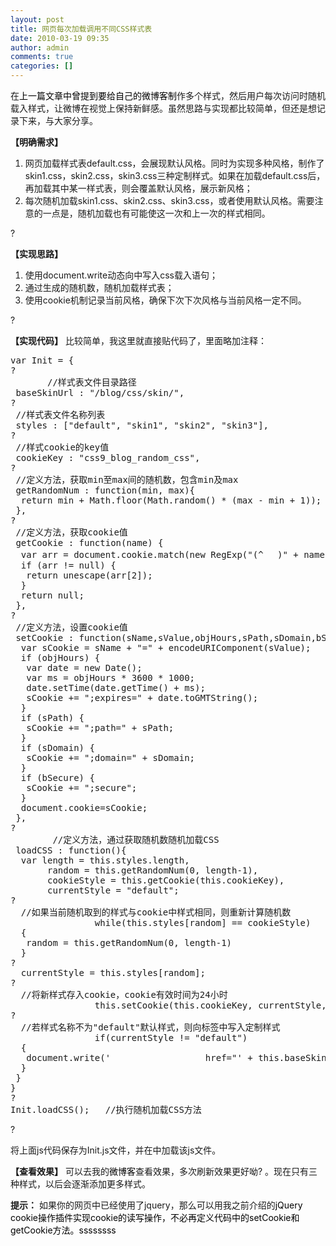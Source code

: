 ```yaml
---
layout: post
title: 网页每次加载调用不同CSS样式表 
date: 2010-03-19 09:35
author: admin
comments: true
categories: []
---
```

在<span style="color: #000000;">上一篇文章中曾提到要给自己的微博客制</span>作多个样式，然后用户每次访问时随机载入样式，让微博在视觉上保持新鲜感。虽然思路与实现都比较简单，但还是想记录下来，与大家分享。

<strong>【明确需求】</strong>
<ol>
	<li>网页加载样式表default.css，会展现默认风格。同时为实现多种风格，制作了skin1.css，skin2.css，skin3.css三种定制样式。如果在加载default.css后，再加载其中某一样式表，则会覆盖默认风格，展示新风格；</li>
	<li>每次随机加载skin1.css、skin2.css、skin3.css，或者使用默认风格。需要注意的一点是，随机加载也有可能使这一次和上一次的样式相同。</li>
</ol>
?

<strong>【实现思路】</strong>
<ol>
	<li>使用document.write动态向中写入css载入语句；</li>
	<li>通过生成的随机数，随机加载样式表；</li>
	<li>使用cookie机制记录当前风格，确保下次下次风格与当前风格一定不同。</li>
</ol>
?

<strong>【实现代码】</strong>
比较简单，我这里就直接贴代码了，里面略加注释：
<div>
<div>
<pre>var Init = {
?
       //样式表文件目录路径
 baseSkinUrl : "/blog/css/skin/",
?
 //样式表文件名称列表
 styles : ["default", "skin1", "skin2", "skin3"],
?
 //样式cookie的key值
 cookieKey : "css9_blog_random_css",
?
 //定义方法，获取min至max间的随机数，包含min及max
 getRandomNum : function(min, max){
  return min + Math.floor(Math.random() * (max - min + 1));  
 },
?
 //定义方法，获取cookie值
 getCookie : function(name) {
  var arr = document.cookie.match(new RegExp("(^　 )" + name + "=([^;]*)(;　$)"));
  if (arr != null) {
   return unescape(arr[2]);
  }
  return null;
 },
?
 //定义方法，设置cookie值
 setCookie : function(sName,sValue,objHours,sPath,sDomain,bSecure){
  var sCookie = sName + "=" + encodeURIComponent(sValue);
  if (objHours) {
   var date = new Date();
   var ms = objHours * 3600 * 1000;
   date.setTime(date.getTime() + ms);
   sCookie += ";expires=" + date.toGMTString();
  }
  if (sPath) {
   sCookie += ";path=" + sPath;
  }
  if (sDomain) {
   sCookie += ";domain=" + sDomain;
  }
  if (bSecure) {
   sCookie += ";secure";
  }
  document.cookie=sCookie;
 },
?
        //定义方法，通过获取随机数随机加载CSS
 loadCSS : function(){
  var length = this.styles.length,
       random = this.getRandomNum(0, length-1),
       cookieStyle = this.getCookie(this.cookieKey),
       currentStyle = "default";
?
  //如果当前随机取到的样式与cookie中样式相同，则重新计算随机数
                while(this.styles[random] == cookieStyle)
  {
   random = this.getRandomNum(0, length-1)
  }
?
  currentStyle = this.styles[random];
?
  //将新样式存入cookie，cookie有效时间为24小时
                this.setCookie(this.cookieKey, currentStyle, 24, "/", "css9.net", false);
?
  //若样式名称不为"default"默认样式，则向标签中写入定制样式
                if(currentStyle != "default")
  {
   document.write('                  href="' + this.baseSkinUrl + this.styles[random] + '.css" /&gt;');
  }  
 }
}
?
Init.loadCSS();   //执行随机加载CSS方法</pre>
</div>
</div>
?

将上面js代码保存为Init.js文件，并在中加载该js文件。

<strong>【查看效果】</strong>
可以去我的<span style="color: #000000;">微博客</span>查看效果，多次刷新效果更好呦? 。现在只有三种样式，以后会逐渐添加更多样式。

<strong>提示：</strong> 如果你的网页中已经使用了jquery，那么可以用我之前介绍的<span style="color: #000000;">jQuery cookie操作插件实现cookie的读写操作，不必再定义代码中的setCookie和getCookie方法。ssssssss</span>
